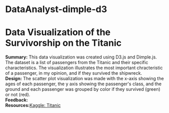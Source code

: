 # DataAnalyst-dimple-d3
<h1>Data Visualization of the Survivorship on the Titanic</h1>

<strong>Summary:</strong> This data visualization was created using D3.js and Dimple.js. The dataset is a list of passengers from the Titanic and their specific
characteristics. The visualization illustrates the most important chracteristic of a passenger, in my opinion, and if they survived the shipwreck. 
<br>
<strong>Design:</strong> The scatter plot visualization was made with the x-axis showing the ages of each passenger, the y axis showing the passenger's class, and the ground
 and each passenger was grouped by color if they survived (green) or not (red). 
<br>
<strong>Feedback:</strong>
<br>
<strong>Resources:</strong><a href="https://www.kaggle.com/c/titanic">Kaggle: Titanic</a>
